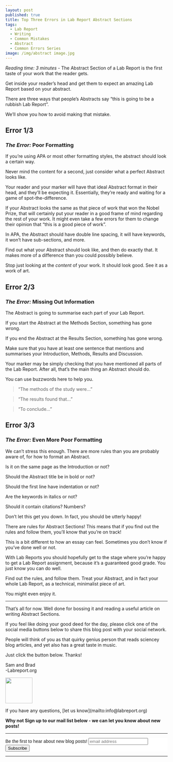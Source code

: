 ```yaml
---
layout: post
published: true
title: Top Three Errors in Lab Report Abstract Sections
tags:
  - Lab Report
  - Writing
  - Common Mistakes
  - Abstract
  - Common Errors Series
image: /img/abstract image.jpg
---
```

_Reading time: 3 minutes_ - The Abstract Section of a Lab Report is the first taste of your work that the reader gets.

Get inside your reader’s head and get them to expect an amazing Lab Report based on your abstract.

There are three ways that people’s Abstracts say “this is going to be a rubbish Lab Report”.

We’ll show you how to avoid making that mistake.



 
## **Error 1/3**
### *The Error:* Poor Formatting
 
If you’re using APA or most other formatting styles, the abstract should look a certain way.

Never mind the content for a second, just consider what a perfect Abstract looks like.

Your reader and your marker will have that ideal Abstract format in their head, and they’ll be expecting it. Essentially, they’re ready and waiting for a game of spot-the-difference.

If your Abstract looks the same as that piece of work that won the Nobel Prize, that will certainly put your reader in a good frame of mind regarding the rest of your work. It might even take a few errors for them to change their opinion that “this is a good piece of work”.

In APA, the Abstract should have double line spacing, it will have keywords, it won’t have sub-sections, and more.

Find out what your Abstract should look like, and then do exactly that. It makes more of a difference than you could possibly believe.

Stop just looking at the _content_ of your work. It should look good. See it as a work of art. 


 
## **Error 2/3**
### *The Error:* Missing Out Information
 
The Abstract is going to summarise each part of your Lab Report.

If you start the Abstract at the Methods Section, something has gone wrong.

If you end the Abstract at the Results Section, something has gone wrong.

Make sure that you have at least one sentence that mentions and summarises your Introduction, Methods, Results and Discussion.

Your marker may be simply checking that you have mentioned all parts of the Lab Report. After all, that’s the main thing an Abstract should do.

You can use buzzwords here to help you.

> “The methods of the study were…”

> “The results found that…”

> “To conclude…”


 
## **Error 3/3**
### *The Error:* Even More Poor Formatting
 
We can’t stress this enough. There are more rules than you are probably aware of, for how to format an Abstract.

Is it on the same page as the Introduction or not?

Should the Abstract title be in bold or not?

Should the first line have indentation or not?

Are the keywords in italics or not?

Should it contain citations? Numbers?

Don’t let this get you down. In fact, you should be utterly happy! 

There are rules for Abstract Sections! This means that if you find out the rules and follow them, you’ll know that you’re on track!

This is a bit different to how an essay can feel. Sometimes you don’t know if you’ve done well or not.

With Lab Reports you should hopefully get to the stage where you’re happy to get a Lab Report assignment, because it’s a guaranteed good grade. You just know you can do well.

Find out the rules, and follow them. Treat your Abstract, and in fact your whole Lab Report, as a technical, minimalist piece of art. 

You might even enjoy it.



--- 

That’s all for now. Well done for bossing it and reading a useful article on writing Abstract Sections.

If you feel like doing your good deed for the day, please click one of the social media buttons below to share this blog post with your social network. 

People will think of you as that quirky genius person that reads sciencey blog articles, and yet also has a great taste in music.

Just click the button below. Thanks!

Sam and Brad  
-Labreport.org  
<p style="text-align: left;"><img src="https://s-ashcroft.github.io/img/avatar-icon.png" alt="" width="84" height="80" /></p>  
If you have any questions, [let us know](mailto:info@labreport.org)

 
**Why not Sign up to our mail list below - we can let you know about new posts!**

---

<!-- Begin Mailchimp Signup Form -->
<link href="//cdn-images.mailchimp.com/embedcode/horizontal-slim-10_7.css" rel="stylesheet" type="text/css">
<style type="text/css">
	#mc_embed_signup{background:#fff; clear:left; font:14px Helvetica,Arial,sans-serif; width:100%;}
	/* Add your own Mailchimp form style overrides in your site stylesheet or in this style block.
	   We recommend moving this block and the preceding CSS link to the HEAD of your HTML file. */
</style>
<div id="mc_embed_signup">
<form action="https://Org.us20.list-manage.com/subscribe/post?u=7d4ac3d81a475c6d44aa19c58&amp;id=6ef2deec11" method="post" id="mc-embedded-subscribe-form" name="mc-embedded-subscribe-form" class="validate" target="_blank" novalidate>
    <div id="mc_embed_signup_scroll">
	<label for="mce-EMAIL">Be the first to hear about new blog posts!</label>
	<input type="email" value="" name="EMAIL" class="email" id="mce-EMAIL" placeholder="email address" required>
    <!-- real people should not fill this in and expect good things - do not remove this or risk form bot signups-->
    <div style="position: absolute; left: -5000px;" aria-hidden="true"><input type="text" name="b_7d4ac3d81a475c6d44aa19c58_6ef2deec11" tabindex="-1" value=""></div>
    <div class="clear"><input type="submit" value="Subscribe" name="subscribe" id="mc-embedded-subscribe" class="button"></div>
    </div>
</form>
</div>

<!--End mc_embed_signup-->

---
